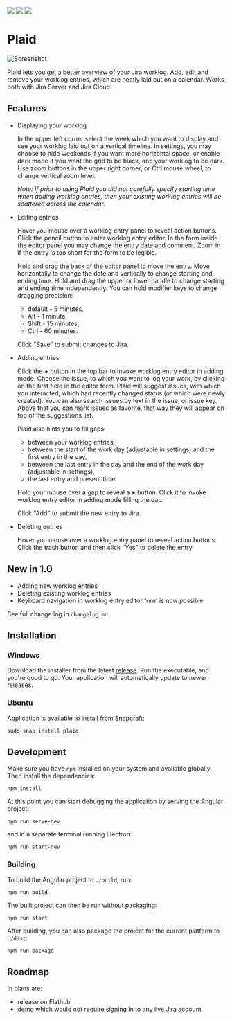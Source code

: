 ![](https://img.shields.io/github/v/release/piotrmski/plaid)
![](https://img.shields.io/github/downloads/piotrmski/plaid/total)
[![](https://snapcraft.io//plaid/badge.svg)](https://snapcraft.io/plaid)

# Plaid

![Screenshot](https://raw.githubusercontent.com/piotrmski/plaid/master/screenshot.png)

Plaid lets you get a better overview of your Jira worklog. Add, edit and remove your worklog entries, which are neatly laid out on a calendar. Works both with Jira Server and Jira Cloud.


## Features

- Displaying your worklog

  In the upper left corner select the week which you want to display and see your worklog laid out on a vertical timeline. In settings, you may choose to hide weekends if you want more horizontal space, or enable dark mode if you want the grid to be black, and your worklog to be dark. Use zoom buttons in the upper right corner, or Ctrl mouse wheel, to change vertical zoom level.
  
  *Note: If prior to using Plaid you did not carefully specify starting time when adding worklog entries, then your existing worklog entries will be scattered across the calendar.*
  
- Editing entries

  Hover you mouse over a worklog entry panel to reveal action buttons. Click the pencil button to enter worklog entry editor. In the form inside the editor panel you may change the entry date and comment. Zoom in if the entry is too short for the form to be legible.
  
  Hold and drag the back of the editor panel to move the entry. Move horizontally to change the date and vertically to change starting and ending time. Hold and drag the upper or lower handle to change starting and ending time independently. You can hold modifier keys to change dragging precision:
  - default - 5 minutes,
  - Alt - 1 minute,
  - Shift - 15 minutes,
  - Ctrl - 60 minutes.
  
  Click "Save" to submit changes to Jira.

- Adding entries

  Click the **+** button in the top bar to invoke worklog entry editor in adding mode. Choose the issue, to which you want to log your work, by clicking on the first field in the editor form. Plaid will suggest issues, with which you interacted, which had recently changed status (or which were newly created). You can also search issues by text in the issue, or issue key. Above that you can mark issues as favorite, that way they will appear on top of the suggestions list.

  Plaid also hints you to fill gaps:
  - between your worklog entries,
  - between the start of the work day (adjustable in settings) and the first entry in the day,
  - between the last entry in the day and the end of the work day (adjustable in settings),
  - the last entry and present time.
  
  Hold your mouse over a gap to reveal a **+** button. Click it to invoke worklog entry editor in adding mode filling the gap.
  
  Click "Add" to submit the new entry to Jira.

- Deleting entries

  Hover you mouse over a worklog entry panel to reveal action buttons. Click the trash button and then click "Yes" to delete the entry.


## New in 1.0

- Adding new worklog entries
- Deleting existing worklog entries
- Keyboard navigation in worklog entry editor form is now possible

See full change log in `changelog.md`

## Installation

### Windows

Download the installer from the latest [release](https://github.com/piotrmski/plaid/releases). Run the executable, and you're good to go. Your application will automatically update to newer releases.

### Ubuntu

Application is available to install from Snapcraft:

```
sudo snap install plaid
```


## Development

Make sure you have `npm` installed on your system and available globally. Then install the dependencies:

```
npm install
```

At this point you can start debugging the application by serving the Angular project:

```
npm run serve-dev
```

and in a separate terminal running Electron:

```
npm run start-dev
```

### Building

To build the Angular project to `./build`, run:

```
npm run build
```

The built project can then be run without packaging:

```
npm run start
```

After building, you can also package the project for the current platform to `./dist`:

```
npm run package
```

## Roadmap

In plans are:
- release on Flathub
- demo which would not require signing in to any live Jira account
